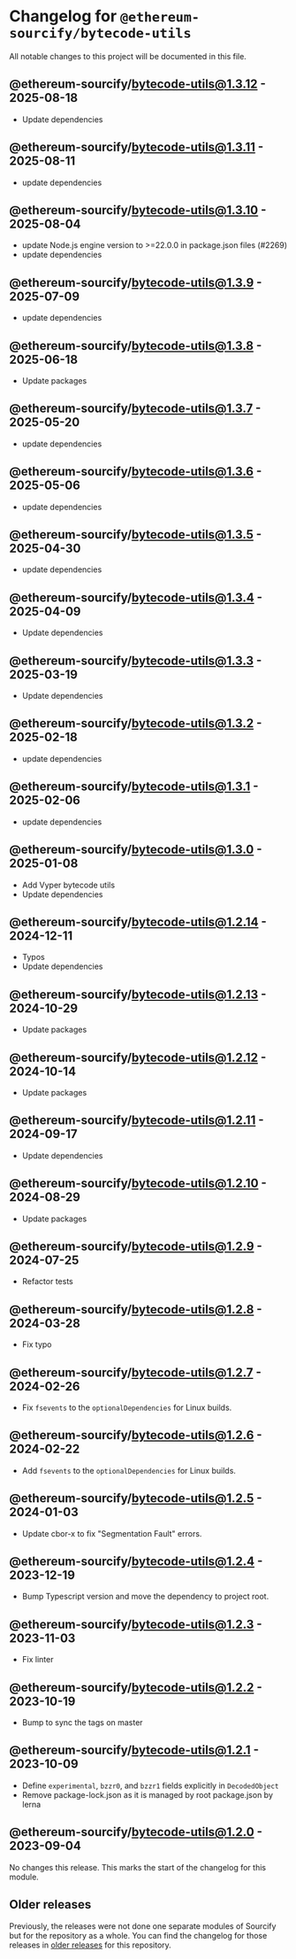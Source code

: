 # Changelog for `@ethereum-sourcify/bytecode-utils`

All notable changes to this project will be documented in this file.

## @ethereum-sourcify/bytecode-utils@1.3.12 - 2025-08-18

- Update dependencies

## @ethereum-sourcify/bytecode-utils@1.3.11 - 2025-08-11

- update dependencies


## @ethereum-sourcify/bytecode-utils@1.3.10 - 2025-08-04

- update Node.js engine version to >=22.0.0 in package.json files (#2269)
- update dependencies

## @ethereum-sourcify/bytecode-utils@1.3.9 - 2025-07-09

- update dependencies

## @ethereum-sourcify/bytecode-utils@1.3.8 - 2025-06-18

- Update packages

## @ethereum-sourcify/bytecode-utils@1.3.7 - 2025-05-20

- update dependencies

## @ethereum-sourcify/bytecode-utils@1.3.6 - 2025-05-06

- update dependencies

## @ethereum-sourcify/bytecode-utils@1.3.5 - 2025-04-30

- update dependencies

## @ethereum-sourcify/bytecode-utils@1.3.4 - 2025-04-09

- Update dependencies

## @ethereum-sourcify/bytecode-utils@1.3.3 - 2025-03-19

- Update dependencies

## @ethereum-sourcify/bytecode-utils@1.3.2 - 2025-02-18

- update dependencies

## @ethereum-sourcify/bytecode-utils@1.3.1 - 2025-02-06

- update dependencies

## @ethereum-sourcify/bytecode-utils@1.3.0 - 2025-01-08

- Add Vyper bytecode utils
- Update dependencies

## @ethereum-sourcify/bytecode-utils@1.2.14 - 2024-12-11

- Typos
- Update dependencies

## @ethereum-sourcify/bytecode-utils@1.2.13 - 2024-10-29

- Update packages

## @ethereum-sourcify/bytecode-utils@1.2.12 - 2024-10-14

- Update packages

## @ethereum-sourcify/bytecode-utils@1.2.11 - 2024-09-17

- Update dependencies

## @ethereum-sourcify/bytecode-utils@1.2.10 - 2024-08-29

- Update packages

## @ethereum-sourcify/bytecode-utils@1.2.9 - 2024-07-25

- Refactor tests

## @ethereum-sourcify/bytecode-utils@1.2.8 - 2024-03-28

- Fix typo

## @ethereum-sourcify/bytecode-utils@1.2.7 - 2024-02-26

- Fix `fsevents` to the `optionalDependencies` for Linux builds.

## @ethereum-sourcify/bytecode-utils@1.2.6 - 2024-02-22

- Add `fsevents` to the `optionalDependencies` for Linux builds.

## @ethereum-sourcify/bytecode-utils@1.2.5 - 2024-01-03

- Update cbor-x to fix "Segmentation Fault" errors.

## @ethereum-sourcify/bytecode-utils@1.2.4 - 2023-12-19

- Bump Typescript version and move the dependency to project root.

## @ethereum-sourcify/bytecode-utils@1.2.3 - 2023-11-03

- Fix linter

## @ethereum-sourcify/bytecode-utils@1.2.2 - 2023-10-19

- Bump to sync the tags on master

## @ethereum-sourcify/bytecode-utils@1.2.1 - 2023-10-09

- Define `experimental`, `bzzr0`, and `bzzr1` fields explicitly in `DecodedObject`
- Remove package-lock.json as it is managed by root package.json by lerna

## @ethereum-sourcify/bytecode-utils@1.2.0 - 2023-09-04

No changes this release. This marks the start of the changelog for this module.

## Older releases

Previously, the releases were not done one separate modules of Sourcify but for the repository as a whole.
You can find the changelog for those releases in [older releases](https://github.com/ethereum/sourcify/releases) for this repository.

